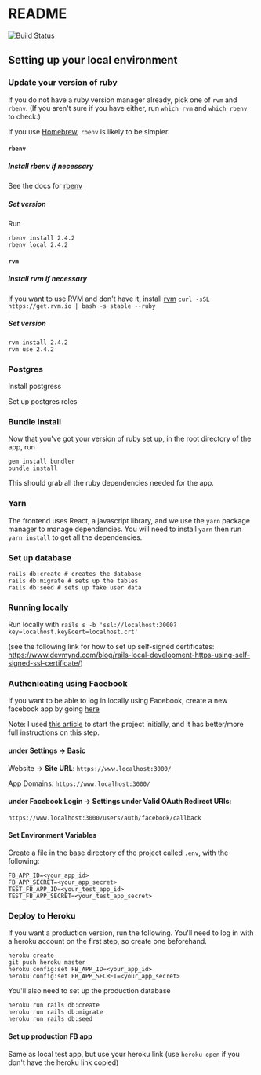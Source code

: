 # README
[![Build Status](https://travis-ci.org/sdspikes/reciprocity2.svg)](https://travis-ci.org/sdspikes/reciprocity2)

## Setting up your local environment

### Update your version of ruby

If you do not have a ruby version manager already, pick one of `rvm` and `rbenv`.  (If you aren't sure if you have either, run `which rvm` and `which rbenv` to check.)

If you use [Homebrew](https://brew.sh/), `rbenv` is likely to be simpler.

#### `rbenv`

##### Install rbenv if necessary
See the docs for [rbenv](https://github.com/rbenv/rbenv)
##### Set version

Run 
```
rbenv install 2.4.2
rbenv local 2.4.2
```

#### `rvm`

##### Install rvm if necessary
If you want to use RVM and don't have it, install [rvm](https://rvm.io/rvm/install)
```curl -sSL https://get.rvm.io | bash -s stable --ruby```
##### Set version

```
rvm install 2.4.2
rvm use 2.4.2
```

### Postgres

Install postgress

Set up postgres roles

### Bundle Install
Now that you've got your version of ruby set up, in the root directory of the app, run 
```
gem install bundler
bundle install
```

This should grab all the ruby dependencies needed for the app.

### Yarn

The frontend uses React, a javascript library, and we use the `yarn` package manager to manage dependencies.  You will need to install `yarn` then run `yarn install` to get all the dependencies.

### Set up database

```
rails db:create # creates the database
rails db:migrate # sets up the tables
rails db:seed # sets up fake user data
```

### Running locally


Run locally with
```rails s -b 'ssl://localhost:3000?key=localhost.key&cert=localhost.crt'```

(see the following link for how to set up self-signed certificates: 
https://www.devmynd.com/blog/rails-local-development-https-using-self-signed-ssl-certificate/)

### Authenicating using Facebook

If you want to be able to log in locally using Facebook, create a new facebook app by going [here](https://developers.facebook.com/)

Note: I used [this article](https://medium.com/@chinnatiptaemkaeo/integrate-omniauth-facebook-to-rails-5-1389d760d92a) to start the project initially, and it has better/more full instructions on this step.


#### under **Settings** -> **Basic**
Website -> **Site URL**:
`https://www.localhost:3000/`

App Domains:
`https://www.localhost:3000/`

#### under **Facebook Login** -> **Settings** under **Valid OAuth Redirect URIs**:
`https://www.localhost:3000/users/auth/facebook/callback`


#### Set Environment Variables

Create a file in the base directory of the project called `.env`, with the following:
```
FB_APP_ID=<your_app_id>
FB_APP_SECRET=<your_app_secret>
TEST_FB_APP_ID=<your_test_app_id>
TEST_FB_APP_SECRET=<your_test_app_secret>
```

### Deploy to Heroku

If you want a production version, run the following.  You'll need to log in with a heroku account on the first step, so create one beforehand.
```
heroku create
git push heroku master
heroku config:set FB_APP_ID=<your_app_id>
heroku config:set FB_APP_SECRET=<your_app_secret>
```

You'll also need to set up the production database
```
heroku run rails db:create
heroku run rails db:migrate
heroku run rails db:seed
```

#### Set up production FB app

Same as local test app, but use your heroku link (use `heroku open` if you don't have the heroku link copied)
